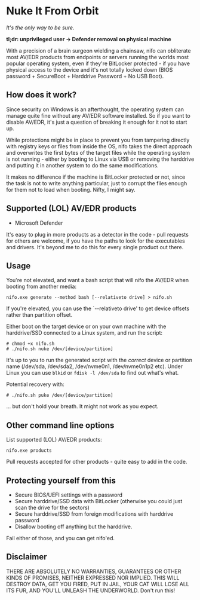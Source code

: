 # Nuke It From Orbit

*It's the only way to be sure.*

**tl;dr: unprivileged user -> Defender removal on physical machine**

With a precision of a brain surgeon wielding a chainsaw, nifo can obliterate most AV/EDR products from endpoints or servers running the worlds most popular operating system, even if they're BitLocker protected - if you have physical access to the device and it's not totally locked down (BIOS password + SecureBoot + Harddrive Password + No USB Boot).

## How does it work?

Since security on Windows is an afterthought, the operating system can manage quite fine without any AV/EDR software installed. So if you want to disable AV/EDR, it's just a question of breaking it enough for it not to start up.

While protections might be in place to prevent you from tampering directly with registry keys or files from inside the OS, nifo takes the direct approach and overwrites the first bytes of the target files while the operating system is not running - either by booting to Linux via USB or removing the harddrive and putting it in another system to do the same modifications.

It makes no difference if the machine is BitLocker protected or not, since the task is not to write anything particular, just to corrupt the files enough for them not to load when booting. Nifty, I might say.

## Supported (LOL) AV/EDR products

- Microsoft Defender

It's easy to plug in more products as a detector in the code - pull requests for others are welcome, if you have the paths to look for the executables and drivers. It's beyond me to do this for every single product out there.

## Usage

You're not elevated, and want a bash script that will nifo the AV/EDR when booting from another media:

```
nifo.exe generate --method bash [--relativeto drive] > nifo.sh
```

If you're elevated, you can use the `--relativeto drive' to get device offsets rather than partition offset.

Either boot on the target device or on your own machine with the harddrive/SSD connected to a Linux system, and run the script:

```
# chmod +x nifo.sh
# ./nifo.sh nuke /dev/[device/partition]
```

It's up to you to run the generated script with the *correct* device or partition name (/dev/sda, /dev/sda2, /dev/nvme0n1, /dev/nvme0n1p2 etc). Under Linux you can use `blkid` or `fdisk -l /dev/sda` to find out what's what.

Potential recovery with:

```
# ./nifo.sh puke /dev/[device/partition]
```

... but don't hold your breath. It might not work as you expect.

## Other command line options

List supported (LOL) AV/EDR products:

```
nifo.exe products
```

Pull requests accepted for other products - quite easy to add in the code.

## Protecting yourself from this

- Secure BIOS/UEFI settings with a password
- Secure harddrive/SSD data with BitLocker (otherwise you could just scan the drive for the sectors)
- Secure harddrive/SSD from foreign modifications with harddrive password
- Disallow booting off anything but the harddrive.

Fail either of those, and you can get nifo'ed.

## Disclaimer

THERE ARE ABSOLUTELY NO WARRANTIES, GUARANTEES OR OTHER KINDS OF PROMISES, NEITHER EXPRESSED NOR IMPLIED. THIS WILL DESTROY DATA, GET YOU FIRED, PUT IN JAIL, YOUR CAT WILL LOSE ALL ITS FUR, AND YOU'LL UNLEASH THE UNDERWORLD. Don't run this!
